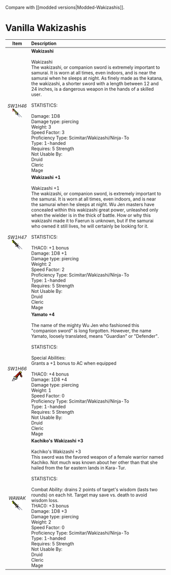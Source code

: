 Compare with [[modded versions|Modded-Wakizashis]].


# Vanilla Wakizashis
| Item | Description |
| :-------: | :-------  |
| *SW1H46*<br />![Icon](Item-Descriptions/Vanilla/Images/SW1H46.png "Wakizashi") | **Wakizashi**<br /><br />Wakizashi<br />The wakizashi, or companion sword is extremely important to samurai.  It is worn at all times, even indoors, and is near the samurai when he sleeps at night.  As finely made as the katana, the wakizashi, a shorter sword with a length between 12 and 24 inches, is a dangerous weapon in the hands of a skilled user.<br /><br />STATISTICS:<br /><br />Damage:  1D8<br />Damage type:  piercing<br />Weight:  3<br />Speed Factor: 3<br />Proficiency Type: Scimitar/Wakizashi/Ninja-To<br />Type:  1-handed<br />Requires: 5 Strength<br />Not Usable By:<br /> Druid<br /> Cleric<br /> Mage<br />|
| *SW1H47*<br />![Icon](Item-Descriptions/Vanilla/Images/SW1H47.png "Wakizashi +1") | **Wakizashi +1**<br /><br />Wakizashi +1<br />The wakizashi, or companion sword, is extremely important to the samurai.  It is worn at all times, even indoors, and is near the samurai when he sleeps at night.  Wu Jen masters have concealed within this wakizashi great power, unleashed only when the wielder is in the thick of battle.  How or why this wakizashi made it to Faerun is unknown, but if the samurai who owned it still lives, he will certainly be looking for it.<br /><br />STATISTICS:<br /><br />THAC0: +1 bonus<br />Damage:  1D8 +1<br />Damage type:  piercing<br />Weight:  2<br />Speed Factor: 2<br />Proficiency Type: Scimitar/Wakizashi/Ninja-To<br />Type:  1-handed<br />Requires: 5 Strength<br />Not Usable By:<br /> Druid<br /> Cleric<br /> Mage|
| *SW1H66*<br />![Icon](Item-Descriptions/Vanilla/Images/SW1H66.png "Yamato +4") | **Yamato +4**<br /><br />The name of the mighty Wu Jen who fashioned this "companion sword" is long forgotten.  However, the name Yamato, loosely translated, means "Guardian" or "Defender".<br /><br />STATISTICS:<br /><br />Special Abilities:<br />   Grants a +1 bonus to AC when equipped<br /><br />THAC0: +4 bonus<br />Damage:  1D8 +4<br />Damage type:  piercing<br />Weight:  1<br />Speed Factor: 0<br />Proficiency Type: Scimitar/Wakizashi/Ninja-To<br />Type:  1-handed<br />Requires: 5 Strength<br />Not Usable By:<br /> Druid<br /> Cleric<br /> Mage|
| *WAWAK*<br />![Icon](Item-Descriptions/Vanilla/Images/WAWAK.png "Kachiko's Wakizashi +3") | **Kachiko's Wakizashi +3**<br /><br />Kachiko's Wakizashi +3<br />This sword was the favored weapon of a female warrior named Kachiko.  Not much was known about her other than that she hailed from the far eastern lands in Kara-Tur.<br /><br />STATISTICS:<br /><br />Combat Ability: drains 2 points of target's wisdom (lasts two rounds) on each hit. Target may save vs. death to avoid wisdom loss.<br />THAC0: +3 bonus<br />Damage:  1D8 +3<br />Damage type:  piercing<br />Weight:  2<br />Speed Factor: 0<br />Proficiency Type: Scimitar/Wakizashi/Ninja-To<br />Type:  1-handed<br />Requires: 5 Strength<br />Not Usable By:<br /> Druid<br /> Cleric<br /> Mage|
